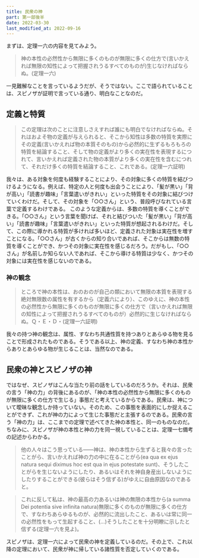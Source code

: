 ```yaml
---
title: 民衆の神
part: 第一部後半
date: 2022-03-30
last_modified_at: 2022-09-16
---
```


まずは、定理一六の内容を見てみよう。

>神の本性の必然性から無限に多くのものが無限に多くの仕方で(言いかえれば無限の知性によって把握されうるすべてのものが)生じなければならぬ。(定理一六)

一見難解なことを言っているようだが、そうではない。ここで語られていることは、スピノザが証明で言っている通り、明白なことなのだ。

## 定義と特質

>この定理は次のことに注意しさえすれば誰にも明白でなければならぬ。それはおよそ物の定義が与えられると、そこから知性は多数の特質を実際にその定義(言いかえれば物の本質そのもの)から必然的に生ずるもろもろの特質を結論すること、そして物の定義がより多くの実在性を表現するにつれて、言いかえれば定義された物の本質がより多くの実在性を含むにつれて、それだけ多くの特質を結論すること、これである。(定理一六証明)

我々は、ある対象を何度も経験することにより、その対象に多くの特質を結びつけるようになる。例えば、特定の人と何度も出会うことにより、「髪が黒い」「背が高い」「読書が趣味」「言葉遣いがきれい」といった特質をその対象に結びつけていくわけだ。そして、その対象を「○○さん」という、普段呼びなれている言葉で定義するわけである。
このような定義からは、多数の特質を導くことができる。「○○さん」という言葉を聞けば、それと結びついた「髪が黒い」「背が高い」「読書が趣味」「言葉遣いがきれい」といった特質が想起されるわけだ。そして、この際に導かれる特質が多ければ多いほど、定義された対象は実在性を増すことになる。「○○さん」が古くからの知り合いであれば、そこからは無数の特質を導くことができ、かつその対象に実在性を感じるだろう。だがもし、「○○さん」が名前しか知らない人であれば、そこから導ける特質は少なく、かつその対象には実在性を感じないのである。

### 神の観念

>ところで神の本性は、おのおのが自己の類において無限の本質を表現する絶対無限数の属性を有するから（定義六により）、このゆえに、神の本性の必然性から無限に多くのものが無限に多くの仕方で（言いかえれば無限の知性によって把握されうるすべてのものが）必然的に生じなければならぬ。Ｑ・Ｅ・Ｄ・(定理一六証明)

我々の持つ神の観念は、属性、すなわち共通性質を持つありとあらゆる物を見ることで形成されたものである。そうである以上、神の定義、すなわち神の本性からありとあらゆる物が生じることは、当然なのである。

## 民衆の神とスピノザの神

ではなぜ、スピノザはこんな当たり前の話をしているのだろうか。それは、民衆の言う「神の力」の背後にあるのが、「神の本性の必然性から無限に多くのものが無限に多くの仕方で生じる」事態だと考えているからである。民衆は、神について曖昧な観念しか持っていない。そのため、この事態を表面的にしか捉えることができず、これが神の力によって生じた事態だと主張するのである。民衆の言う「神の力」は、ここまでの定理で述べてきた神の本性と、同一のものなのだ。
ちなみに、スピノザが神の本性と神の力を同一視していることは、定理一七備考の記述からわかる。

>他の人々はこう思っている――神は、神の本性から生ずると我々の言ったことがら、言いかえれば神の力の中に在ることがら(ea qua ex ejus natura sequi diximus hoc est qua in ejus potestate sunt)、そうしたことがらを生じないようにしたり、あるいはそれを神自身産出しないようにしたりすることができる(彼らはそう信ずる)がゆえに自由原因なのであると。

>これに反して私は、神の最高の力あるいは神の無限の本性から(a summa Dei potentia sive infinita natura)無限に多くのものが無限に多くの仕方で、すなわちあらゆるものが、必然的に流出したこと、あるいは常に同一の必然性をもって生起すること、(...)そうしたことを十分明瞭に示したと信ずる(定理一六を見よ)。

スピノザは、定理一六によって民衆の神を定義しているのだ。その上で、これ以降の定理において、民衆が神に帰している諸性質を否定していくのである。
